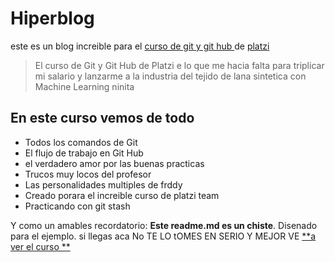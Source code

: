 # Hiperblog 
este es un blog increible para el [ curso de git y git hub ](https:platzi.com/cursos/git-github/ "curso de Git y Git Hub") de [platzi](https:platzi.com/ "platzi")

>El curso de Git y Git Hub de Platzi e lo que me hacia falta para triplicar mi salario y lanzarme a la industria del tejido de lana sintetica con Machine Learning 
>ninita 

## En este  curso vemos de todo 
* Todos los comandos de Git
* El flujo de trabajo en Git Hub 
* el verdadero amor por las buenas practicas 
* Trucos muy locos del profesor 
* Las personalidades multiples de frddy 
* Creado porara el increible curso de platzi team
* Practicando con git stash


Y como un amables recordatorio: **Este readme.md es un chiste**. Disenado para el ejemplo. si llegas aca No TE LO tOMES EN SERIO Y MEJOR VE [**a ver el curso **](https://platzi.com/cursos/git-github/ "a ver el curso")